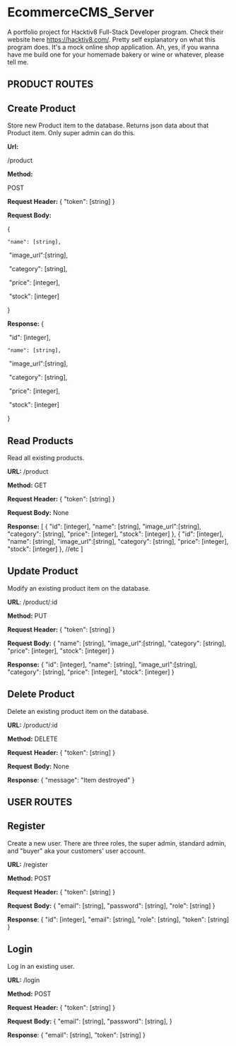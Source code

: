 # EcommerceCMS_Server

A portfolio project for Hacktiv8 Full-Stack Developer program. Check their website here https://hacktiv8.com/. Pretty self explanatory on what this program does. It's a mock online shop application. Ah, yes, if you wanna have me build one for your homemade bakery or wine or whatever, please tell me.

## PRODUCT ROUTES

## Create Product

Store new Product item to the database. Returns json data about that Product item. Only super admin can do this.

**Url:**

/product

**Method:**

POST

**Request Header:**
{
"token": [string] 
}

**Request Body:**

{

 	"name": [string],

​	"image_url":[string],

​	"category": [string],

​	"price": [integer],

​	"stock": [integer]

}

**Response:**
{

​	"id": [integer],

 	"name": [string],

​	"image_url":[string],

​	"category": [string],

​	"price": [integer],

​	"stock": [integer]

}

## Read Products

Read all existing products.

**URL:**
/product

**Method:**
GET

**Request Header:**
{
"token": [string] 
}

**Request Body:**
None

**Response:**
[
	{
	"id": [integer],
	"name": [string],
	"image_url":[string],
	"category": [string],
	"price": [integer],
	"stock": [integer]
},
	{
	"id": [integer],
	"name": [string],
	"image_url":[string],
	"category": [string],
	"price": [integer],
	"stock": [integer]
},
	//etc 
]

## Update Product

Modify an existing product item on the database.

**URL**:
/product/:id

**Method:**
PUT

**Request Header:**
{
"token": [string] 
}

**Request Body:**
{
	"name": [string],
	"image_url":[string],
	"category": [string],
	"price": [integer],
	"stock": [integer]
}

**Response:**
{
	"id": [integer],
	"name": [string],
	"image_url":[string],
	"category": [string],
	"price": [integer],
	"stock": [integer]
}

## Delete Product

Delete an existing product item on the database.

**URL:**
/product/:id

**Method:**
DELETE

**Request** **Header:**
{
"token": [string]
}

**Request** **Body:**
None

**Response**:
{
	"message": "Item destroyed"
}

## USER ROUTES

## Register

Create a new user. There are three roles, the super admin, standard admin, and "buyer" aka your customers' user account. 

**URL:**
/register

**Method:**
POST

**Request** **Header:**
{
"token": [string]
}

**Request** **Body:**
{
	"email": [string],
	"password": [string],
	"role": [string]
}

**Response**:
{
	"id": [integer],
	"email": [string],
	"role": [string],
	"token": [string]
}

## Login

Log in an existing user.

**URL:**
/login

**Method:**
POST

**Request** **Header:**
{
"token": [string]
}

**Request** **Body:**
{
	"email": [string],
	"password": [string],
}

**Response**:
{
	"email": [string],
	"token": [string]
}

